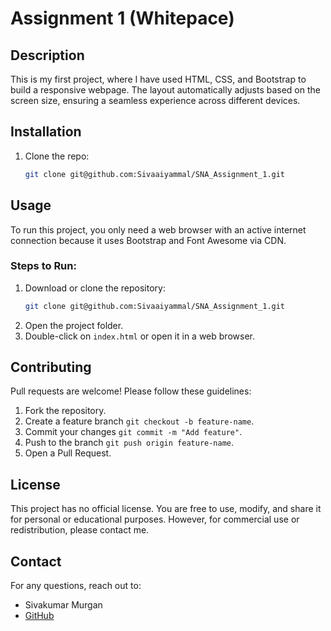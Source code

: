 # Assignment 1 (Whitepace)

## Description
This is my first project, where I have used HTML, CSS, and Bootstrap to build a responsive webpage. The layout automatically adjusts based on the screen size, ensuring a seamless experience across different devices. 

## Installation
1. Clone the repo:
   ```bash
   git clone git@github.com:Sivaaiyammal/SNA_Assignment_1.git

## Usage
To run this project, you only need a web browser with an active internet connection because it uses Bootstrap and Font Awesome via CDN.
### Steps to Run:
1. Download or clone the repository:
   ```bash
   git clone git@github.com:Sivaaiyammal/SNA_Assignment_1.git   
2. Open the project folder.
3. Double-click on `index.html` or open it in a web browser.
   
## Contributing
Pull requests are welcome! Please follow these guidelines:
1. Fork the repository.
2. Create a feature branch `git checkout -b feature-name`.
3. Commit your changes `git commit -m "Add feature"`.
4. Push to the branch `git push origin feature-name`.
5. Open a Pull Request.

## License
This project has no official license. You are free to use, modify, and share it for personal or educational purposes. However, for commercial use or redistribution, please contact me.

## Contact
For any questions, reach out to:

- Sivakumar Murgan
- [GitHub](https://github.com/Sivaaiyammal)
